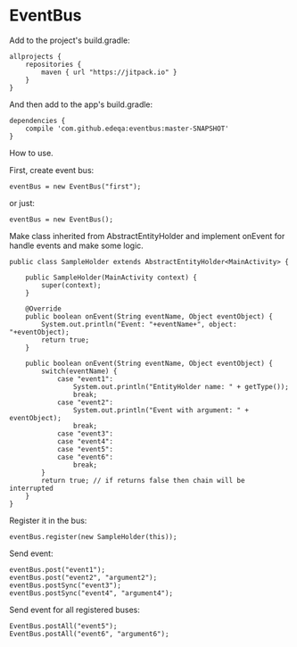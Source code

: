 # EventBus

Add to the project's build.gradle:

    allprojects {
        repositories {
            maven { url "https://jitpack.io" }
        }
    }


And then add to the app's build.gradle:


    dependencies {
        compile 'com.github.edeqa:eventbus:master-SNAPSHOT'
    }

How to use.

First, create event bus:

    eventBus = new EventBus("first");

or just:

    eventBus = new EventBus();

Make class inherited from AbstractEntityHolder and implement onEvent for handle events and make some logic.

    public class SampleHolder extends AbstractEntityHolder<MainActivity> {

        public SampleHolder(MainActivity context) {
            super(context);
        }

        @Override
        public boolean onEvent(String eventName, Object eventObject) {
            System.out.println("Event: "+eventName+", object: "+eventObject);
            return true;
        }

        public boolean onEvent(String eventName, Object eventObject) {
            switch(eventName) {
                case "event1":
                    System.out.println("EntityHolder name: " + getType());
                    break;
                case "event2":
                    System.out.println("Event with argument: " + eventObject);
                    break;
                case "event3":
                case "event4":
                case "event5":
                case "event6":
                    break;
            }
            return true; // if returns false then chain will be interrupted
        }
    }

Register it in the bus:

    eventBus.register(new SampleHolder(this));

Send event:

    eventBus.post("event1");
    eventBus.post("event2", "argument2");
    eventBus.postSync("event3");
    eventBus.postSync("event4", "argument4");

Send event for all registered buses:

    EventBus.postAll("event5");
    EventBus.postAll("event6", "argument6");
